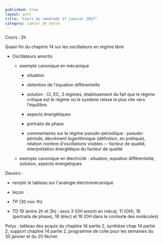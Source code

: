 ```yaml
---
published: true
layout: post
title: "Cours du vendredi 27 janvier 2017"
category: cahier_de_texte
---
```


Cours : 2h

Quasi-fin du chapitre 14 sur les oscillateurs en régime libre 

- Oscillateurs amortis

  - exemple canonique en mécanique

    - situation

    - obtention de l'équation différentielle

    - solution : CI, EC, 3 régimes, établissement du fait que le régime critique est le régime où le système relaxe le plus vite vers l'équilibre.

    - aspects énergétiques

    - portraits de phase

    - commentaires sur le régime pseudo-périodique : pseudo-période, décrément logarithmique (définition, en prétique), relation nombre d'oscillations visibles -- facteur de qualité, interprétation énergétique du facteur de qualité

  - exemple canonique en électricité : situation, equation différentielle, solution, aspects énergetiques

Devoirs :

- remplir le tableau sur l'analogie électromécanique

- leçon

- TP (30 min-1h)

- TD 19 (entre 2h et 3h) : exos 3 (OH amorti en méca), 11 (OH), 16 (portraits de phase), 18 (élec) et 19 (OH dans le contexte des molécules)

Polys : tableau des acquis du chapitre 14 partie 2, synthèse chap 14 partie 2, support chapitre 14 partie 2, programme de colle pour les semaines du 30 janvier et du 20 février.



